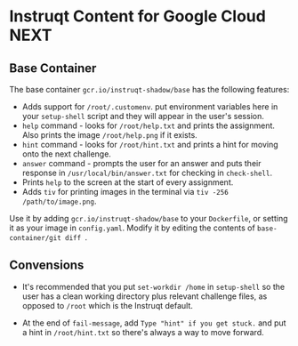 # Instruqt Content for Google Cloud NEXT

## Base Container

The base container `gcr.io/instruqt-shadow/base` has the following features:

 * Adds support for `/root/.customenv`. put environment variables here in your `setup-shell` script and they will appear in the user's session.
 * `help` command - looks for `/root/help.txt` and prints the assignment. Also prints the image `/root/help.png` if it exists.
 * `hint` command - looks for `/root/hint.txt` and prints a hint for moving onto the next challenge. 
 * `answer` command - prompts the user for an answer and puts their response in `/usr/local/bin/answer.txt` for checking in `check-shell`.
 * Prints `help` to the screen at the start of every assignment.
 * Adds `tiv` for printing images in the terminal via `tiv -256 /path/to/image.png`.

Use it by adding `gcr.io/instruqt-shadow/base` to your `Dockerfile`, or setting it as your image in `config.yaml`.
Modify it by editing the contents of `base-container/git diff `.

## Convensions

 * It's recommended that you put `set-workdir /home` in `setup-shell` so the user has a clean working directory plus relevant challenge files,
as opposed to `/root` which is the Instruqt default.

 * At the end of `fail-message`, add `Type "hint" if you get stuck.` and put a hint in `/root/hint.txt` so there's always a way to move forward.
